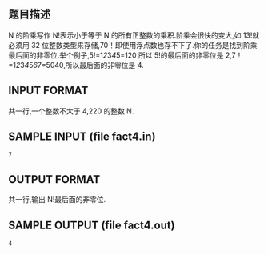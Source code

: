## 题目描述

N 的阶乘写作 N!表示小于等于 N 的所有正整数的乘积.阶乘会很快的变大,如 13!就必须用 32 位整数类型来存储,70！即使用浮点数也存不下了.你的任务是找到阶乘最后面的非零位.举个例子,5!=1*2*3*4*5=120 所以 5!的最后面的非零位是 2,7！=1*2*3*4*5*6*7=5040,所以最后面的非零位是 4.

## INPUT FORMAT

共一行,一个整数不大于 4,220 的整数 N.

## SAMPLE INPUT (file fact4.in)
```
7
```
## OUTPUT FORMAT

共一行,输出 N!最后面的非零位.

## SAMPLE OUTPUT (file fact4.out)

```
4
```
